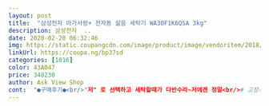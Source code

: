 ```yaml
---
layout: post 
title:  "삼성전자 아가사랑+ 전자동 삶음 세탁기 WA30F1K6QSA 3kg" 
description: 삼성전자  ..
date: 2020-02-20 06:32:46 
img: https://static.coupangcdn.com/image/product/image/vendoritem/2018/10/29/3887731707/86c8f715-7426-4224-9acc-4111a3992741.jpg 
linkUrl: https://coupa.ng/bp37sd 
categories: [1016] 
color: 43A047 
price: 348230 
author: Ask View Shop 
cont:  "●구매후기●<br/>"저" 로 선택하고 세탁할때가 다반수라~저에겐 정말<br/># 고장시에 년식이 5년 이상이면 부품 교체보다는 새로 구입 하시는거 추천해요.<br/>.<br/>부속 수명은 5년정도 보면 된다고 하더라구요<br/>12시45분쯤 젊은 기사님 두분오셔서 설치해주셨구요... <br/><br/>1월엔 32만정도였어요... <br/><br/>2013년도에 셋째를 출산하면서 준비한 아가사랑 세탁기가<br/>35주 임산부 허리 빠질거같고 정신줄가출상태.<br/>.<br/><br/>3월24일 34만2천원에 구매햇구요<br/>3월25일주문 4월2일 설치완료<br/>3월25일주문당시 3월30일 일요일 설치 요청했었는데요.<br/>.<br/><br/>3월30일 일요일 도착예정에서 4월1일 도착예정으로 바뀌고<br/>3키로라 작다면 작게 느껴질수 있지만 저는 이 사이즈에서도<br/>4월15일오늘보니 가격이 370000이네요.<br/>.<br/>ㄷㄷ<br/>4월1일 도착예정에서 결국 4월2일 도착예정으로 또 바껴서 4월2일에 받았어요^^<br/>4월1일에도 안와서 쿠팡에 문의햇더니 결국 4월2일 도착했어요ㅠㅠ<br/>4월2일 오전 7시50분에 전화가오셧어요<br/>4월30일 이전에 못오시면 연락이라도 좀 해주시지.<br/>.<br/>ㅠㅠ<br/>7년동안 잘 써왔고.<br/> 새로운 아가사랑~앞으로도 쭉 믿고 잘 사용하겠지요^^<br/>7년동안 하루 두세번씩 꼬박꼬박 사용했던거라 그정도면<br/>7년을 쓴거라 .<br/>.<br/>그 비용을 들여서 교체 하기란<br/>7년이면 잘 사용한거라고 하시네요#<br/>=====================================<br/>======================================<br/>=======================================<br/>======읽어주셔서  감사드립니다❤BeCkY❤======<br/>as를 불러보니 부속 교체 비용이 14만원정도 나오더라구요<br/>▶ 구매 이유는 : 7년 사용한 아가사랑 세탁기가 수명을 다해서 재구매 했어요<br/>▶ 삼성 아가사랑 세탁기 ◀<br/>▶ 용량:3kg<br/>●4월2일은 오후 산부인과 정기검진이라<br/>●●가제 손수건 30장정도는 넉넉하게 들어가구요^^<br/>●●삼성전자 아가사랑<br/>●●푹푹 삶음에 헹굼 3회하면 시간은 좀 오래걸리네요 90분정도걸려요^^<br/>●이상 만삭임산부 후기였습니다●<br/>●이틀전 세탁기 도착 이틀동안 4번돌렸네용<br/>●큰세탁기만 안건드렸으면 별 네개는 드렸을텐데.<br/>.<br/>후 오늘 너무 열받았네요... <br/>.<br/><br/>☆☆출산준비중에 구매☆☆<br/>❤BeCkY❤ 입니다^^<br/>ㅎㅎㅎㅎㅎ힘이없으니 제대로 짜질못하고.<br/>.<br/><br/>ㅡ<br/>가격 .<br/> ★★★.<br/> ★.<br/> ★<br/>가격이 그냥 오르고있어요<br/>갑자기 물빠짐 현상이 있고.<br/>.<br/>탈수가 안되는 현상이 나타나서<br/>계속 해와서 크게 불편함은 없답니다~<br/>계속 해왔던거라 이젠 불편함이 없네요~ㅎ 장점이 많은<br/>고민말고 구매하세용~~~^^<br/>고민이 많았습니다~as 기사님을 돌려보내고 하루 생각하고<br/>귀차니즘 심한 임산부인데도 불편하다 이런건 못느꼇어요.<br/>.<br/> 중간에 한번만 더 일어나서 섬유유연제만 쏙 넣으면되니... <br/><br/>그건 몇개월뒤 추가후기 남길께용<br/>그동안 고장없이 뽕빼게 사용한것같아요~~<br/>그래도 쿠팡이 제일 저렴하다는점... <br/>.<br/><br/>그런거 전혀  없었고 호스도 짧았는데<br/>그리고 아직 얼룩이나 찌든때 이런걸 세탁한게아니라<br/>그이하로는 안된대요.<br/> 일단 매장보다 싼건 확실합니다.<br/><br/>급 열받아서 통닭사러가야겟어요ㅋㅋㅋㅋㅋㅋㅋㅋㅋㅋ<br/>기사님들 가시고 오늘 이틀만에<br/>기사님들 설치해주시고 간뒤 월래있던 큰 세탁기 수평이 좀 앉맞는것 같았었는데<br/>기사님들이 월래잇던 큰세탁기 잘못 건드리셔서 수평이 안맞아서 탈수시작할때부터 덜컹덜컹소리나면서 탈수가 안되네요... <br/>휴... <br/><br/>기존 통돌이 큰세탁기를 써본 경험이 있어서 그런지<br/>기존호수도 챙겨주셨구 설명도 만족합니다.<br/><br/>너무 만족스럽네요.<br/><br/>너무 불편하더라구요 저희는 세탁실만 온수가 있고<br/>넣어야 하지만 저는 헹굼을 추가로 한번더 하기 때문에<br/>늦가을 부터는 더운물 퍼날러서 섞어서 하곤해요~<br/>다른후기보면 세제나 유연제 넣는 통이 따로없어서 섬유유연제 넣을때 불편하다하시는데.<br/>.<br/> 전 그정도는뭐... <br/><br/>다만 배송이랑 설치가 랜덤이... <br/>랍... <br/>... <br/>.<br/>니다.<br/><br/>다시 전화드렸는데 오늘은 못오시고 모레쯤 오신다고... <br/>... <br/>.<br/>.<br/><br/>다시 찾아서 구입 했어요~앞으로 5년 이상만 고장없게 쓰길<br/>드럼세탁기가 있지만 저는 주로 아가사랑으로 세탁을해요<br/>득이되는 상품이에요~이틀동안 드럼으로 세탁하는데.<br/>.<br/><br/>듣던대로 아이사랑 왜고민했었나 싶을 정도로... <br/><br/>들었거든요~~그게 맞는지는 모르겠지만 저는 그렇게 믿고<br/>매장가니까 할인혜택해도 최대42만원, 40만원.<br/>.<br/><br/>몇일 늦게 살껄 그랬나 ㅋㅋㅋㅋ 싶은데,<br/>바라네요~~아가사랑 세탁기를 간략하게 추천하자면.<br/>.<br/><br/>바로 쿠팡검색해서 구입했어요.<br/>.<br/>어제 구입했는데<br/>배송 .<br/> ★★★☆☆<br/>배송은 3점드려요.<br/>.<br/><br/>베란다는 온수가 없지만 그냥 냉수만 연결해서 사용하구요<br/>베란다에 걸어두엇는데  물이 뚝뚝 떨어집니다요... <br/><br/>살이 너무 많이쪄버려서 야식 금지인데<br/>삶는기능이 있어서 삶숙이가 필요없고~탈수만 할수 있으니<br/>삼성 기사님들 부지런도 하시다... <br/>... <br/>... <br/>.<br/>ㅠㅠ<br/>삼성 아가사랑 세탁기는 뭐 두말하면 입아픈 제품아닌가요?<br/>설치  .<br/> ★★★☆☆<br/>설치는 빨랏어요... <br/><br/>설치비받는다는 댓글도 있었는데,<br/>설치하러 오시는건줄<br/>섬유유연제 넣으라고 울리는소린 잘들리니 걱정마시구용<br/>세제는 통에 바로 부어야하고 유연제도 알림울리면<br/>세탁 기라서.<br/>.<br/>저는 완젼 강추 하는 제품이에요<br/>세탁기 .<br/> ★★★.<br/> ★.<br/> ★<br/>세탁기를 잘못 건드려놓고 바로 오시는것도아니고 낼 오시는것도아니고 이틀뒤라니ㅎㅎㅎㅎ<br/>세탁이 끝난후 유연제 넣고 한번더 돌려주는걸<br/>소량빨래할때가 많으니 큰건 잘 안써지게 되더라구요<br/>소음이 크다? 시끄럽다?<br/>시간 겨우 맞춰서 오후 1시에 설치해주시기로함.<br/>.<br/><br/>아 근데 두어달 전까지만해도 32만정도였는데 언제부턴가 34만2000원에서 안내려와용<br/>아... <br/>결국 돌리던옷 다 꺼내서 직접 헹구고 짜고 헹구고 짜고... <br/>... <br/><br/>아가사랑 세탁기 어딜가봐도 어딜뒤져봐도<br/>아가사랑세탁기는 정말 좋은 육아템이니<br/>아기 세탁기가 잘 팔리니 가격이 오르는걸까용~~~?ㅜㅡㅜ<br/>아니나 다를까... <br/>.<br/><br/>안녕하세요^^<br/>어른세탁기 통세척하고 같이쓰시는분들도 있던데<br/>어른옷도 돌려보고, 삶는것도 해보니 뽀도독 깨끗하네요.<br/><br/>오늘 오전9시30분쯤 설치 완료 했어요~엄청 빠르네요<br/>오늘 오후 3시쯤 배송예정이라고... <br/>... <br/>... <br/>... <br/>.<br/>.<br/>.<br/>.<br/>.<br/>.<br/>.<br/>.<br/>.<br/>.<br/>.<br/>.<br/>.<br/>.<br/><br/>오늘도 행복한 하루 되세요~♡<br/>오자마자 돌려보니 만족스럽네요... <br/><br/>오프라인하고 상당히 차이가 있어요~매장에서 58달라는데<br/>온수없이도 삶는기능이 된답니다~<br/>위치가저래서 만삭임산부는 무리무리... <br/>ㅠㅡㅠ<br/>육아는 템빨이라는데 아가옷 하나하나 손빨래... <br/>... <br/>삶고 빨고... <br/>.<br/>생각만해도 어지럽네요... <br/>ㅎㅎㅎㅎ<br/>일단 소음이 작아서 너무 좋아요 세탁기돌리고 베란다 문닫으면 소리가 거의 안들려욥ㅋㅋㅋㅋㅋ<br/>일요일 설치안되면 아예 일요일로 예약안되게 해주세요ㅠㅠㅠㅠ<br/>일요일엔 설치가 안되나봐요<br/>일요일주문후 다음날 바로 도착, 설치 후딱^^<br/>임산부라 잠이많은데 너무이른아침 전화를주셧... <br/>... <br/>.<br/>ㅜㅜ<br/>잠 많은 임산부는 웁니다<br/>저는 너무 잘 사용 해서 아이가 컷는데도<br/>저는 시끄러운걸 모르겠네요.<br/> 만족합니다.<br/><br/>저는 전혀 모르겠어요.<br/><br/>전 그건 생각도 안했어요<br/>전 너무 이른아침에 전화가오셔서 오전 9시쯤에<br/>전 부지런한 주부가 아니라서 애초에 포기하고 세탁기는 무조건 사야된다고 임신 초기부터 생각했었죠<br/>전자동 삶음세탁기●●<br/>전자제품이라서 일요일구매당시 가격(345,380)과<br/>제가 들은바로는 어짜피 물류 센터 출고되는곳은 동일 하다고<br/>지금 후기쓸때(342,950)가격이 좀차이가 나네요... <br/><br/>집에는 대우 10kg세탁기가 있었구요... <br/><br/>추천하고 싶네요 .<br/>.<br/>쿠팡에서 저렴히 구입해서 너무좋아요~<br/>쿠팡이 제일싸요 수개월동안 봤는데 쭉 쿠팡이 제일 쌋슴용ㅋㅋㅋㅋ<br/>쿠팡이라그런지 로켓조건이 아닌데도<br/>큰 세탁기 위치가 사진에서 보시다싶이 저렇게 안쪽에만 안있었더라면 실랑이랑 둘이서 어떻게 수평 맞춰볼텐데... <br/>.<br/><br/>큰세탁기 돌렸는데 월래잇던 세탁기가... <br/>... <br/>.<br/><br/>탈수가 안되네요... <br/>... <br/>.<br/>.<br/><br/>탈수기 가 필요없고.<br/>.<br/>온수가 연결 안되도 전기세야 좀더 들겠지만<br/>통세척하고 어른옷도 아가세제로 같이쓴다해도 신생아일때는 안좋을거같아서요^^<br/>하 오늘 빨래일 생각하니 또 열받네요ㅋㅋㅋㅋㅋ<br/>한번 써보면 계속 쓰고싶고 고장나도 다시 사게되는 ~저는 그런 세탁기라고<br/>호수길게 연결해서 새것으로 해주고 추가비 없었고<br/>황금돼지해 이뿐 아가들 많이 태어나서<br/>" 
---
```

